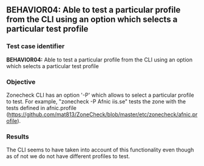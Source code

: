 ## BEHAVIOR04: Able to test a particular profile from the CLI using an option which selects a particular test profile

### Test case identifier

**BEHAVIOR04:** Able to test a particular profile from the CLI using an option
which selects a particular test profile

### Objective 
Zonecheck CLI has an option '-P' which allows to select a particular profile to
test. For example, "zonecheck -P Afnic iis.se" tests the zone with the tests
defined in afnic.profile
(https://github.com/mat813/ZoneCheck/blob/master/etc/zonecheck/afnic.profile). 

### Results

The CLI seems to have taken into account of this functionality even though
as of not we do not have different profiles to test.





